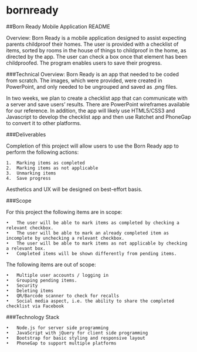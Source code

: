 bornready
=========

##Born Ready Mobile Application README

Overview:
Born Ready is a mobile application designed to assist expecting parents childproof their homes. The user is provided with a checklist of items, sorted by rooms in the house of things to childproof in the home, as directed by the app. The user can check a box once that element has been childproofed. The program enables users to save their progress.

###Technical Overview:
Born Ready is an app that needed to be coded from scratch. The images, which were provided, were created in PowerPoint, and only needed to be ungrouped and saved as .png files. 

In two weeks, we plan to create a checklist app that can communicate with a server and save users’ results. There are PowerPoint wireframes available for our reference. In addition, the app will likely use HTML5/CSS3 and Javascript to develop the checklist app and then use Ratchet and PhoneGap to convert it to other platforms.

###Deliverables

Completion of this project will allow users to use the Born Ready app to perform the following actions:

	1.	Marking items as completed
	2.	Marking items as not applicable
	3.	Unmarking items
	4. 	Save progress 

Aesthetics and UX will be designed on best-effort basis.

###Scope

For this project the following items are in scope:

	•	The user will be able to mark items as completed by checking a relevant checkbox.
	•	The user will be able to mark an already completed item as incomplete by unchecking a relevant checkbox.
	•	The user will be able to mark items as not applicable by checking a relevant box.
	•	Completed items will be shown differently from pending items.

The following items are out of scope:

	•	Multiple user accounts / logging in
	•	Grouping pending items.
	•	Security
	•	Deleting items
	•	QR/Barcode scanner to check for recalls
	•	Social media aspect, i.e. the ability to share the completed checklist via Facebook
	

###Technology Stack

	•	Node.js for server side programming
	•	JavaScript with jQuery for client side programming
	•	Bootstrap for basic styling and responsive layout
	•	PhoneGap to support multiple platforms
	
